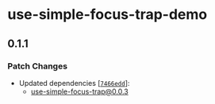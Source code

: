 # use-simple-focus-trap-demo

## 0.1.1

### Patch Changes

- Updated dependencies [[`7466edd`](https://github.com/DaviDevMod/focus-trap/commit/7466edd70d081bc5105b93ad764ef27bd8eb237f)]:
  - use-simple-focus-trap@0.0.3
